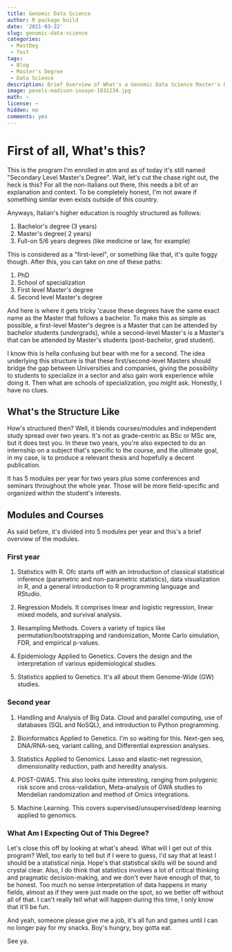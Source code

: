 ```yaml
---
title: Genomic Data Science
author: R package build
date: '2021-03-22'
slug: genomic-data-science
categories:
 - MastDeg
 - Test
tags: 
 - Blog
 - Master's Degree
 - Data Science
description: Brief Overview of What's a Genomic Data Science Master's Degree
image: pexels-madison-inouye-1831234.jpg
math: ~
license: ~
hidden: no
comments: yes
---
```


# First of all, What's this?
This is the program I'm enrolled in atm and as of today it's still named  "Secondary Level Master's Degree".
Wait, let's cut the chase right out, the heck is this?
For all the non-Italians out there, this needs a bit of an explanation and context. To be completely honest, I'm not aware if something similar even exists outside of this country.  

Anyways, Italian's higher education is roughly structured as follows:

1. Bachelor's degree (3 years)
2. Master's degree( 2 years)
3. Full-on 5/6 years degrees (like medicine or law, for example)  

This is considered as a "first-level", or something like that, it's quite foggy though. After this, you can take on one of these paths:

1. PhD
2. School of specialization
3. First level Master's degree
4. Second level Master's degree  

And here is where it gets tricky 'cause these degrees have the same exact name as the Master that follows a bachelor. 
To make this as simple as possible, a first-level Master's degree is a Master that can be attended by bachelor students (undergrads), while a second-level Master's is a Master's that can be attended by Master's students (post-bachelor, grad student).  


I know this is hella confusing but bear with me for a second. The idea underlying this structure is that these first/second-level Masters should bridge the gap between Universities and companies, giving the possibility to students to specialize in a sector and also gain work experience while doing it. Then what are schools of specialization, you might ask. Honestly, I have no clues.

## What's the Structure Like
How's structured then? Well, it blends courses/modules and independent study spread over two years. It's not as grade-centric as BSc or MSc are, but it does test you. In these two years, you're also expected to do an internship on a subject that's specific to the course, and the ultimate goal, in my case, is to produce a relevant thesis and hopefully a decent publication.  

It has 5 modules per year for two years plus some conferences and seminars throughout the whole year. Those will be more field-specific and organized within the student's interests. 


## Modules and Courses
As said before, it's divided into 5 modules per year and this's a brief overview of the modules.

### First year

1. Statistics with R. Ofc starts off with an introduction of classical statistical inference (parametric and non-parametric statistics), data visualization in R, and a general introduction to R programming language and RStudio.  

2. Regression Models. It comprises linear and logistic regression, linear mixed models, and survival analysis.  

3. Resampling Methods. Covers a variety of topics like permutation/bootstrapping and randomization, Monte Carlo simulation, FDR, and empirical p-values.  

4. Epidemiology Applied to Genetics. Covers the design and the interpretation of various epidemiological studies.  

5. Statistics applied to Genetics. It's all about them Genome-Wide (GW) studies.  

 

### Second year

1. Handling and Analysis of Big Data. Cloud and parallel computing,  use of databases (SQL and NoSQL), and introduction to Python programming.  

2. Bioinformatics Applied to Genetics. I'm so waiting for this. Next-gen seq, DNA/RNA-seq, variant calling, and Differential expression analyses.  

3. Statistics Applied to Genomics. Lasso and elastic-net regression, dimensionality reduction, path and heredity analysis.  

4. POST-GWAS. This also looks quite interesting, ranging from polygenic risk score and cross-validation, Meta-analysis of GWA studies to Mendelian randomization and method of Omics integrations.  

5. Machine Learning. This covers supervised/unsupervised/deep learning applied to genomics.

### What Am I Expecting Out of This Degree? 
Let's close this off by looking at what's ahead. What will I get out of this program? Well, too early to tell but if I were to guess, I'd say that at least I should be a statistical ninja. Hope's that statistical skills will be sound and crystal clear. Also, I do think that statistics involves a lot of critical thinking and pragmatic decision-making, and we don't ever have enough of that, to be honest. Too much no sense interpretation of data happens in many fields, almost as if they were just made on the spot, so we better off without all of that. 
I can't really tell what will happen during this time, I only know that it'll be fun.


And yeah, someone please give me a job, it's all fun and games until I can no longer pay for my snacks. Boy's hungry, boy gotta eat.

See ya.
